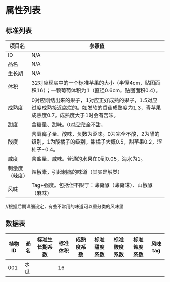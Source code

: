 # 属性列表

## 标准列表
| 项目名  | 参照值    |
| ---   | ---   |
| ID    | N/A   |
| 品名  | N/A   |
| 生长期    | N/A |
| 体积  | 32对应现实中的一个标准苹果的大小（半径4cm，贴图面积16）；一颗葡萄体积为1（直径0.6cm，贴图面积0.4）。|
| 成熟度    | 0对应刚结出来的果子，1对应正好成熟的果子，1.5对应过度成熟接近腐烂的。如发软的香蕉成熟度为1.3，青苹果成熟度0.7。成熟度大于1时会有苦味。|
| 甜度  | 含糖量、甜味。0对应完全不甜，
| 酸度  | 含氢离子量、酸味，负数为涩味。0为完全不酸，2为醋的级别，1为酸橘子的级别，甜橘子大概0.5，甜苹果0.2，涩柿子-0.4。|
| 咸度  | 含盐量、咸味。普通的水果在0到0.05，海水为1。|
| 刺激度（辣度）| 辣椒素，引起刺痛的味道（其实是触觉）|
| 风味  | Tag+强度。包括但不限于：薄荷醇（薄荷味）、山椒醇（麻味）|

//根据后期详细设定，有些不常用的味道可以重分类的风味里

## 数据表
| 植物ID | 品名 | 标准生长期系数 | 标准体积|成熟度系数|标准甜度系数|标准酸度系数|标准辣度系数|风味tag|
| --- |---|---|---|---|---|---|---|---|
|001|水瓜||16||